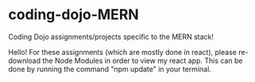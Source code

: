 # coding-dojo-MERN
Coding Dojo assignments/projects specific to the MERN stack!

Hello! For these assignments (which are mostly done in react), please re-download the Node Modules in order to view my react app. This can be done by running the command "npm update" in your terminal.
